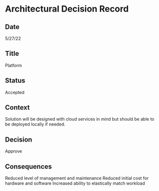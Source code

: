 # Architectural Decision Record
## Date
5/27/22 

## Title
Platform

## Status
Accepted

## Context 
Solution will be designed with cloud services in mind but should be able to be deployed locally if needed.

## Decision
Approve

## Consequences
Reduced level of management and maintenance
Reduced initial cost for hardware and software
Increased ability to elastically match workload

